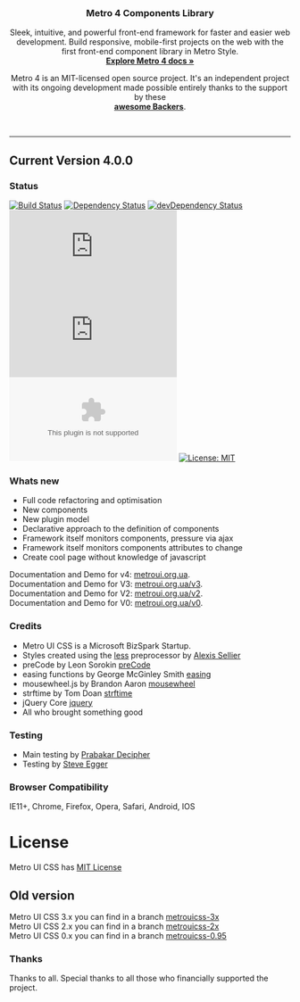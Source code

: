 <p align="center">
  <a href="https://metroui.org.ua/v4/">
    <img src="https://metroui.org.ua/images/logo4.png" alt="">
  </a>

  <h3 align="center">Metro 4 Components Library</h3>

  <p align="center">
    Sleek, intuitive, and powerful front-end framework for faster and easier web development.
 Build responsive, mobile-first projects on the web with the first front-end component library in Metro Style.
    <br>
    <a href="https://metroui.org.ua/v4/"><strong>Explore Metro 4 docs »</strong></a>
  </p>
</p>

<p align="center">
Metro 4 is an MIT-licensed open source project. 
It's an independent project with its ongoing development made possible entirely thanks to the support by these
<br>
<a href="https://github.com/Pro-Club/MetroCL/blob/master/backers.md"><strong>awesome Backers</strong></a>.
</p>

<br>
<hr>
 
## Current Version 4.0.0

### Status
[![Build Status](https://api.travis-ci.org/Pro-Club/MetroCL.svg?branch=master)](https://travis-ci.org/Pro-Club/MetroCL)
[![Dependency Status](https://david-dm.org/Pro-Club/MetroCL/status.svg)](https://david-dm.org/Pro-Club/MetroCL)
[![devDependency Status](https://david-dm.org/Pro-Club/MetroCL/dev-status.svg)](https://david-dm.org/Pro-Club/MetroCL?type=dev)
[![CSS gzip size](http://img.badgesize.io/Pro-Club/MetroCL/master/build/css/metro-all.min.css?compression=gzip&label=CSS+gzip+size)](https://github.com/Pro-Club/MetroCL/blob/master/build/css/metro-all.min.css)
[![JS gzip size](http://img.badgesize.io/Pro-Club/MetroCL/master/build/js/metro.min.js?compression=gzip&label=JS+gzip+size)](https://github.com/Pro-Club/MetroCL/blob/master/build/js/metro.min.js)
[![Icons gzip size](http://img.badgesize.io/Pro-Club/MetroCL/master/build/mif/metro.woff?compression=gzip&label=Icons+gzip+size)](https://github.com/Pro-Club/MetroCL/tree/master/build/mif)
[![License: MIT](https://img.shields.io/badge/License-MIT-yellow.svg?style=flat)](https://opensource.org/licenses/MIT)

### Whats new
+ Full code refactoring and optimisation
+ New components
+ New plugin model
+ Declarative approach to the definition of components
+ Framework itself monitors components, pressure via ajax
+ Framework itself monitors components attributes to change
+ Create cool page without knowledge of javascript

 Documentation and Demo for v4: [metroui.org.ua](http://metroui.org.ua/).   
 Documentation and Demo for V3: [metroui.org.ua/v3](http://metroui.org.ua/v3).   
 Documentation and Demo for V2: [metroui.org.ua/v2](http://metroui.org.ua/v2).   
 Documentation and Demo for V0: [metroui.org.ua/v0](http://metroui.org.ua/v0).   

### Credits
- Metro UI CSS is a Microsoft BizSpark Startup.
- Styles created using the [less](http://lesscss.org) preprocessor by  [Alexis Sellier](https://github.com/cloudhead)
- preCode by Leon Sorokin [preCode](https://github.com/leeoniya/preCode.js)
- easing functions by George McGinley Smith [easing](http://gsgd.co.uk/sandbox/jquery/easing/)
- mousewheel.js by Brandon Aaron [mousewheel](http://brandonaaron.net)
- strftime by Tom Doan [strftime](https://github.com/thdoan/strftime)
- jQuery Core [jquery](https://jquery.com/)
- All who brought something good 

### Testing
- Main testing by [Prabakar Decipher](https://www.facebook.com/itz.prabakar)
- Testing by [Steve Egger](https://github.com/Chaoswriter96)

### Browser Compatibility
IE11+, Chrome, Firefox, Opera, Safari, Android, IOS

# License
Metro UI CSS has [MIT License](http://metroui.org.ua/license.html)

## Old version
Metro UI CSS 3.x you can find in a branch [metrouicss-3x](https://github.com/olton/Metro-UI-CSS/tree/metrouicss-3x)     
Metro UI CSS 2.x you can find in a branch [metrouicss-2x](https://github.com/olton/Metro-UI-CSS/tree/metrouicss-2x)     
Metro UI CSS 0.x you can find in a branch [metrouicss-0.95](https://github.com/olton/Metro-UI-CSS/tree/metrouicss-0.95) 

### Thanks
Thanks to all. Special thanks to all those who financially supported the project.    

